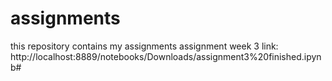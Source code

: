 # assignments
this repository contains my assignments
assignment week 3 link:
http://localhost:8889/notebooks/Downloads/assignment3%20finished.ipynb#
